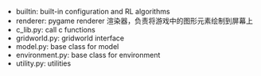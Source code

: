 - builtin: built-in configuration and RL algorithms
- renderer: pygame renderer 渲染器，负责将游戏中的图形元素绘制到屏幕上
- c_lib.py: call c functions
- gridworld.py: gridworld interface
- model.py: base class for model
- environment.py: base class for environment
- utility.py: utilities
